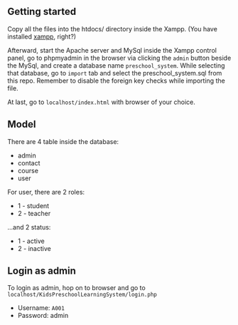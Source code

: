 ## Getting started
Copy all the files into the htdocs/ directory inside the Xampp. (You have installed [xampp](https://www.apachefriends.org/download.html), right?)

Afterward, start the Apache server and MySql inside the Xampp control panel,
go to phpmyadmin in the browser via clicking the `admin` button beside the MySql,
and create a database name `preschool_system`. While selecting that database,
go to `import` tab and select the preschool_system.sql from this repo.
Remember to disable the foreign key checks while importing the file.

At last, go to `localhost/index.html` with browser of your choice.

## Model
There are 4 table inside the database:
* admin
* contact
* course
* user

For user, there are 2 roles:
* 1 - student
* 2 - teacher

...and 2 status:
* 1 - active
* 2 - inactive

## Login as admin
To login as admin, hop on to browser and go to `localhost/KidsPreschoolLearningSystem/login.php`

* Username: `A001`
* Password: admin
